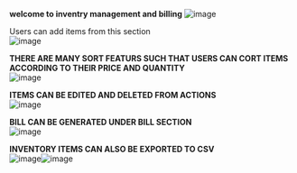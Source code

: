 **welcome to inventry management and billing**
![image](https://github.com/user-attachments/assets/3cb179a2-c5e9-46cc-ad9a-ecfa1019c0bd) <br>

Users can add items from this section<br>
![image](https://github.com/user-attachments/assets/d529f48b-7f77-4afe-9b15-4edec6ff3243) <br>

**THERE ARE MANY SORT FEATURS SUCH THAT USERS CAN CORT ITEMS ACCORDING TO THEIR PRICE AND QUANTITY** <BR>
![image](https://github.com/user-attachments/assets/d2ab20ca-ab4f-448b-b5cc-4b5e92fc7966) <BR>



**ITEMS CAN BE EDITED AND DELETED FROM ACTIONS** <BR>
![image](https://github.com/user-attachments/assets/e97ea3b0-d6d4-4c92-8baf-f36d9aa36161) <BR>

**BILL CAN BE GENERATED UNDER BILL SECTION**<BR>
![image](https://github.com/user-attachments/assets/973de9e6-a0bc-4435-9fd5-7b32d7966bb5) <BR>

**INVENTORY ITEMS CAN ALSO BE EXPORTED TO CSV** <BR>
![image](https://github.com/user-attachments/assets/69da2be3-41e7-4643-b89e-e04b5f5ed7b1)![image](https://github.com/user-attachments/assets/c1c0912a-c1e6-4607-9a64-6148863eb99f)






